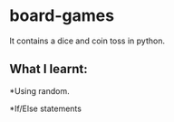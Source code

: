 # board-games
It contains a dice and coin toss in python.
## What I learnt:
 *Using random.
 
 *If/Else statements
